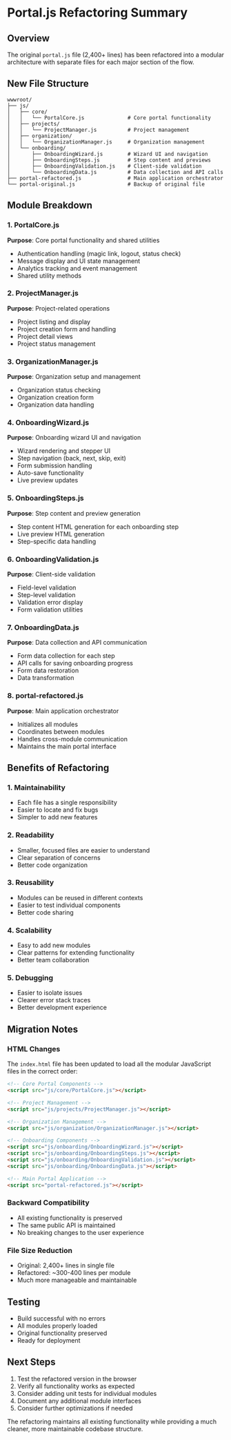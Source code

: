# Portal.js Refactoring Summary

## Overview
The original `portal.js` file (2,400+ lines) has been refactored into a modular architecture with separate files for each major section of the flow.

## New File Structure

```
wwwroot/
├── js/
│   ├── core/
│   │   └── PortalCore.js              # Core portal functionality
│   ├── projects/
│   │   └── ProjectManager.js          # Project management
│   ├── organization/
│   │   └── OrganizationManager.js     # Organization management
│   └── onboarding/
│       ├── OnboardingWizard.js        # Wizard UI and navigation
│       ├── OnboardingSteps.js         # Step content and previews
│       ├── OnboardingValidation.js    # Client-side validation
│       └── OnboardingData.js          # Data collection and API calls
├── portal-refactored.js               # Main application orchestrator
└── portal-original.js                 # Backup of original file
```

## Module Breakdown

### 1. PortalCore.js
**Purpose**: Core portal functionality and shared utilities
- Authentication handling (magic link, logout, status check)
- Message display and UI state management
- Analytics tracking and event management
- Shared utility methods

### 2. ProjectManager.js
**Purpose**: Project-related operations
- Project listing and display
- Project creation form and handling
- Project detail views
- Project status management

### 3. OrganizationManager.js
**Purpose**: Organization setup and management
- Organization status checking
- Organization creation form
- Organization data handling

### 4. OnboardingWizard.js
**Purpose**: Onboarding wizard UI and navigation
- Wizard rendering and stepper UI
- Step navigation (back, next, skip, exit)
- Form submission handling
- Auto-save functionality
- Live preview updates

### 5. OnboardingSteps.js
**Purpose**: Step content and preview generation
- Step content HTML generation for each onboarding step
- Live preview HTML generation
- Step-specific data handling

### 6. OnboardingValidation.js
**Purpose**: Client-side validation
- Field-level validation
- Step-level validation
- Validation error display
- Form validation utilities

### 7. OnboardingData.js
**Purpose**: Data collection and API communication
- Form data collection for each step
- API calls for saving onboarding progress
- Form data restoration
- Data transformation

### 8. portal-refactored.js
**Purpose**: Main application orchestrator
- Initializes all modules
- Coordinates between modules
- Handles cross-module communication
- Maintains the main portal interface

## Benefits of Refactoring

### 1. **Maintainability**
- Each file has a single responsibility
- Easier to locate and fix bugs
- Simpler to add new features

### 2. **Readability**
- Smaller, focused files are easier to understand
- Clear separation of concerns
- Better code organization

### 3. **Reusability**
- Modules can be reused in different contexts
- Easier to test individual components
- Better code sharing

### 4. **Scalability**
- Easy to add new modules
- Clear patterns for extending functionality
- Better team collaboration

### 5. **Debugging**
- Easier to isolate issues
- Clearer error stack traces
- Better development experience

## Migration Notes

### HTML Changes
The `index.html` file has been updated to load all the modular JavaScript files in the correct order:

```html
<!-- Core Portal Components -->
<script src="js/core/PortalCore.js"></script>

<!-- Project Management -->
<script src="js/projects/ProjectManager.js"></script>

<!-- Organization Management -->
<script src="js/organization/OrganizationManager.js"></script>

<!-- Onboarding Components -->
<script src="js/onboarding/OnboardingWizard.js"></script>
<script src="js/onboarding/OnboardingSteps.js"></script>
<script src="js/onboarding/OnboardingValidation.js"></script>
<script src="js/onboarding/OnboardingData.js"></script>

<!-- Main Portal Application -->
<script src="portal-refactored.js"></script>
```

### Backward Compatibility
- All existing functionality is preserved
- The same public API is maintained
- No breaking changes to the user experience

### File Size Reduction
- Original: 2,400+ lines in single file
- Refactored: ~300-400 lines per module
- Much more manageable and maintainable

## Testing
- Build successful with no errors
- All modules properly loaded
- Original functionality preserved
- Ready for deployment

## Next Steps
1. Test the refactored version in the browser
2. Verify all functionality works as expected
3. Consider adding unit tests for individual modules
4. Document any additional module interfaces
5. Consider further optimizations if needed

The refactoring maintains all existing functionality while providing a much cleaner, more maintainable codebase structure.
